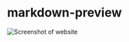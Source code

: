 # markdown-preview

![Screenshot of website](https://raw.githubusercontent.com/exece/mark-down/main/markdown-preview.JPG)
